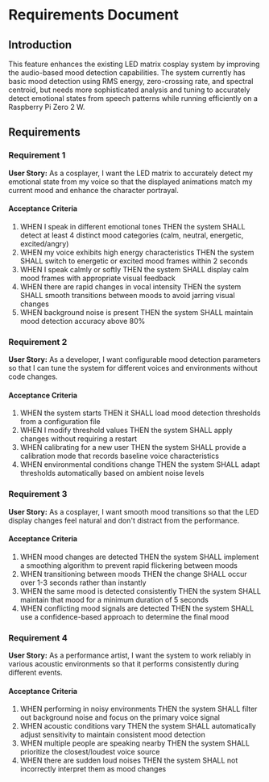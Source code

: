 # Requirements Document

## Introduction

This feature enhances the existing LED matrix cosplay system by improving the audio-based mood detection capabilities. The system currently has basic mood detection using RMS energy, zero-crossing rate, and spectral centroid, but needs more sophisticated analysis and tuning to accurately detect emotional states from speech patterns while running efficiently on a Raspberry Pi Zero 2 W.

## Requirements

### Requirement 1

**User Story:** As a cosplayer, I want the LED matrix to accurately detect my emotional state from my voice so that the displayed animations match my current mood and enhance the character portrayal.

#### Acceptance Criteria

1. WHEN I speak in different emotional tones THEN the system SHALL detect at least 4 distinct mood categories (calm, neutral, energetic, excited/angry)
2. WHEN my voice exhibits high energy characteristics THEN the system SHALL switch to energetic or excited mood frames within 2 seconds
3. WHEN I speak calmly or softly THEN the system SHALL display calm mood frames with appropriate visual feedback
4. WHEN there are rapid changes in vocal intensity THEN the system SHALL smooth transitions between moods to avoid jarring visual changes
5. WHEN background noise is present THEN the system SHALL maintain mood detection accuracy above 80%

### Requirement 2

**User Story:** As a developer, I want configurable mood detection parameters so that I can tune the system for different voices and environments without code changes.

#### Acceptance Criteria

1. WHEN the system starts THEN it SHALL load mood detection thresholds from a configuration file
2. WHEN I modify threshold values THEN the system SHALL apply changes without requiring a restart
3. WHEN calibrating for a new user THEN the system SHALL provide a calibration mode that records baseline voice characteristics
4. WHEN environmental conditions change THEN the system SHALL adapt thresholds automatically based on ambient noise levels

### Requirement 3

**User Story:** As a cosplayer, I want smooth mood transitions so that the LED display changes feel natural and don't distract from the performance.

#### Acceptance Criteria

1. WHEN mood changes are detected THEN the system SHALL implement a smoothing algorithm to prevent rapid flickering between moods
2. WHEN transitioning between moods THEN the change SHALL occur over 1-3 seconds rather than instantly
3. WHEN the same mood is detected consistently THEN the system SHALL maintain that mood for a minimum duration of 5 seconds
4. WHEN conflicting mood signals are detected THEN the system SHALL use a confidence-based approach to determine the final mood

### Requirement 4

**User Story:** As a performance artist, I want the system to work reliably in various acoustic environments so that it performs consistently during different events.

#### Acceptance Criteria

1. WHEN performing in noisy environments THEN the system SHALL filter out background noise and focus on the primary voice signal
2. WHEN acoustic conditions vary THEN the system SHALL automatically adjust sensitivity to maintain consistent mood detection
3. WHEN multiple people are speaking nearby THEN the system SHALL prioritize the closest/loudest voice source
4. WHEN there are sudden loud noises THEN the system SHALL not incorrectly interpret them as mood changes
